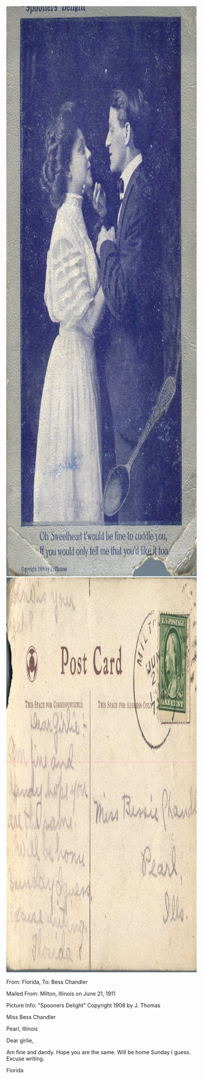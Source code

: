 <html><body><a href="/wp-content/uploads/2014/05/postcard-2014-20140505_16471583_0198.jpg"><img class="alignnone size-full wp-image-586" src="/wp-content/uploads/2014/05/postcard-2014-20140505_16471583_0198.jpg" alt="postcard-2014-20140505_16471583_0198" width="1038" height="1509"></a> <a href="/wp-content/uploads/2014/05/postcard-2014-20140505_16472740_0199.jpg"><img class="alignnone size-full wp-image-587" src="/wp-content/uploads/2014/05/postcard-2014-20140505_16472740_0199.jpg" alt="postcard-2014-20140505_16472740_0199" width="1529" height="1045"></a>



From: Florida, To: Bess Chandler

Mailed From: Milton, Illinois on June 21, 1911

Picture Info: "Spooners Delight" Copyright 1908 by J. Thomas



Miss Bess Chandler

Pearl, Illinois



Dear girlie,

Am fine and dandy. Hope you are the same. Will be home Sunday I guess. Excuse writing.

Florida



 </body></html>